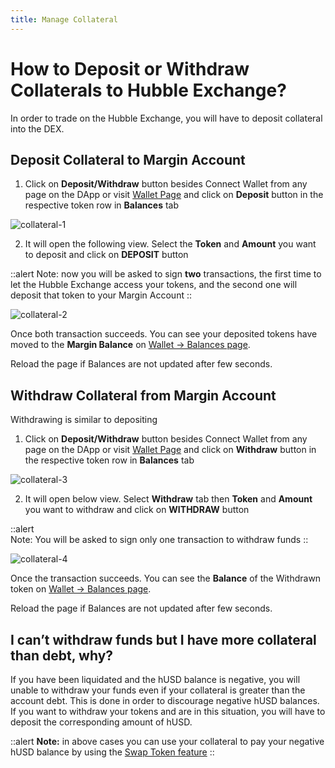 ```yaml
---
title: Manage Collateral
---
```


# How to Deposit or Withdraw Collaterals to Hubble Exchange?

In order to trade on the  Hubble Exchange, you will have to deposit collateral into the DEX.

## Deposit Collateral to Margin Account

1. Click on **Deposit/Withdraw** button besides Connect Wallet from any page on the DApp or visit [Wallet Page](https://app.hubble.exchange/wallet?ref=docs.hubble.exchange) and click on **Deposit** button in the respective token row in **Balances** tab
    
![collateral-1](/content/faq/collateral-1.png)

2. It will open the following view. Select the **Token** and **Amount** you want to deposit and click on **DEPOSIT** button

::alert
Note: now you will be asked to sign **two** transactions, the first time to let the Hubble Exchange access your tokens, and the second one will deposit that token to your Margin Account
::

![collateral-2](/content/faq/collateral-2.png)
    
Once both transaction succeeds. You can see your deposited tokens have moved to the **Margin Balance** on  [Wallet → Balances page](https://app.hubble.exchange/wallet/balances?ref=docs.hubble.exchange). 
    
Reload the page if Balances are not updated after few seconds.
    
## Withdraw Collateral from Margin Account
    
Withdrawing is similar to depositing
  
1. Click on **Deposit/Withdraw** button besides Connect Wallet from any page on the DApp or visit [Wallet Page](https://app.hubble.exchange/wallet?ref=docs.hubble.exchange) and click on **Withdraw** button in the respective token row in **Balances** tab
      
![collateral-3](/content/faq/collateral-3.png)
      
2. It will open below view. Select **Withdraw** tab then **Token** and **Amount** you want to withdraw and click on **WITHDRAW** button

::alert      
Note: You will be asked to sign only one transaction to withdraw funds
::

![collateral-4](/content/faq/collateral-4.png)
      
Once the transaction succeeds. You can see the **Balance** of the Withdrawn token on  [Wallet → Balances page](https://app.hubble.exchange/wallet/balances?ref=docs.hubble.exchange). 
      
Reload the page if Balances are not updated after few seconds.
      
## I can’t withdraw funds but I have more collateral than debt, why?
      
If you have been liquidated and the hUSD balance is negative, you will unable to withdraw your funds even if your collateral is greater than the account debt. This is done in order to discourage negative hUSD balances. If you want to withdraw your tokens and are in this situation, you will have to deposit the corresponding amount of hUSD.

::alert
**Note:** in above cases you can use your collateral to pay your negative hUSD balance by using the [Swap Token feature](/docs/faq-dapp/how-to-settle-negative-husd-or-swap-collaterals-on-hubble-exchange)
::
